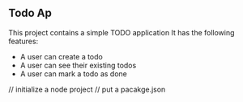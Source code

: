 ## Todo Ap

This project contains a simple TODO application
It has the following features:

 
 - A user can  create a todo
 - A user can see their existing todos
 - A user can mark a todo as done

 // initialize a node project
 // put a pacakge.json 

	    
